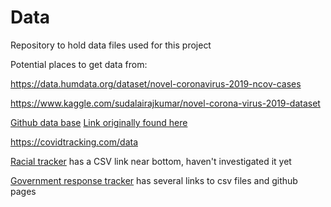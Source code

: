 # Data
Repository to hold data files used for this project

Potential places to get data from:

https://data.humdata.org/dataset/novel-coronavirus-2019-ncov-cases

https://www.kaggle.com/sudalairajkumar/novel-corona-virus-2019-dataset

[Github data base](https://github.com/CSSEGISandData/COVID-19) [Link originally found here](https://coronavirus.jhu.edu/map.html)

https://covidtracking.com/data

[Racial tracker](https://covidtracking.com/race) has a CSV link near bottom, haven't investigated it yet

[Government response tracker](https://www.bsg.ox.ac.uk/research/research-projects/coronavirus-government-response-tracker) has several links to csv files and github pages
